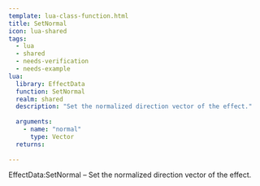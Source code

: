 ```yaml
---
template: lua-class-function.html
title: SetNormal
icon: lua-shared
tags:
  - lua
  - shared
  - needs-verification
  - needs-example
lua:
  library: EffectData
  function: SetNormal
  realm: shared
  description: "Set the normalized direction vector of the effect."
  
  arguments:
    - name: "normal"
      type: Vector
  returns:
    
---
```


<div class="lua__search__keywords">
EffectData:SetNormal &#x2013; Set the normalized direction vector of the effect.
</div>
